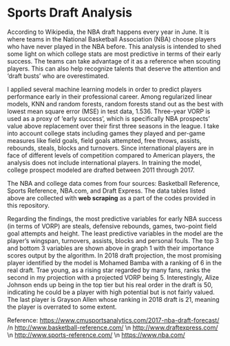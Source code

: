 # Sports Draft Analysis

According to Wikipedia, the NBA draft happens every year in June. It is where teams in the National Basketball Association (NBA) choose players who have never played in the NBA before. This analysis is intended to shed some light on which college stats are most predictive in terms of their early success. The teams can take advantage of it as a reference when scouting players. This can also help recognize talents that deserve the attention and ‘draft busts’ who are overestimated. 

I applied several machine learning models in order to predict players performance early in their professional career. Among regularized linear models, KNN and random forests, random forests stand out as the best with lowest mean square error (MSE) in test data, 1.536. Three-year VORP is used as a proxy of ‘early success’, which is specifically NBA prospects’ value above replacement over their first three seasons in the league. I take into account college stats including games they played and per-game measures like field goals, field goals attempted, free throws, assists, rebounds, steals, blocks and turnovers. Since international players are in face of different levels of competition compared to American players, the analysis does not include international players. In training the model, college prospect modeled are drafted between 2011 through 2017.

The NBA and college data comes from four sources: Basketball Reference, Sports Reference, NBA.com, and Draft Express. The data tables listed above are collected with **web scraping** as a part of the codes provided in this repository.

Regarding the findings, the most predictive variables for early NBA success (in terms of VORP) are steals, defensive rebounds, games, two-point field goal attempts and height. The least predictive variables in the model are the player’s wingspan, turnovers, assists, blocks and personal fouls. The top 3 and bottom 3 variables are shown above in graph 1 with their importance scores output by the algorithm. In 2018 draft projection, the most promising player identified by the model is Mohamed Bamba with a ranking of 6 in the real draft. Trae young, as a rising star regarded by many fans, ranks the second in my projection with a projected VORP being 5. Interestingly, Alize Johnson ends up being in the top tier but his real order in the draft is 50, indicating he could be a player with high potential but is not fairly valued. The last player is Grayson Allen whose ranking in 2018 draft is 21, meaning the player is overrated to some extent.

Reference:
https://www.cmusportsanalytics.com/2017-nba-draft-forecast/
/n
http://www.basketball-reference.com/
\n
http://www.draftexpress.com/
\n
http://www.sports-reference.com/
\n
https://www.nba.com/
